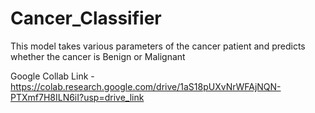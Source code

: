 # Cancer_Classifier

This model takes various parameters of the cancer patient and predicts whether the cancer is Benign or Malignant

Google Collab Link - https://colab.research.google.com/drive/1aS18pUXvNrWFAjNQN-PTXmf7H8ILN6iI?usp=drive_link
